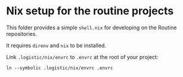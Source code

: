 # Nix setup for the routine projects

This folder provides a simple `shell.nix` for developing on the Routine repositories.

It requires `direnv` and `nix` to be installed.

Link `.logistic/nix/envrc` to `.envrc` at the root of your project:

```shell
ln --symbolic .logistic/nix/envrc .envrc
```
